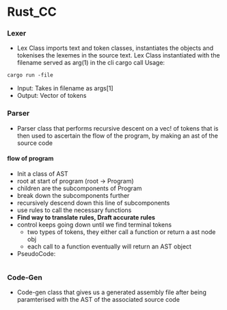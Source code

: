 # Rust_CC

### Lexer

- Lex Class imports text and token classes, instantiates the objects and
tokenises the lexemes in the source text. Lex Class instantiated with the filename served as arg(1) in the cli cargo call
Usage:

```markdown
cargo run -file 
```

- Input: Takes in filename as args[1]
- Output: Vector of tokens

### Parser

- Parser class that performs recursive descent on a vec! of tokens that is then used to ascertain the flow of the program, by making an ast of the source code 
#### flow of program 
- Init a class of AST 
 - root at start of program (root -> Program)
 - children are the subcomponents of Program
 - break down the subcomponents further
 - recursively descend down this line of subcomponents
 - use rules to call the necessary functions
 - **Find way to translate rules, Draft accurate rules**
 - control keeps going down until we find terminal tokens
    - two types of tokens, they either call a function or return a ast node obj
    - each call to a function eventually will return an AST object 
- PseudoCode:
    ```markdown
    
    ```


### Code-Gen
- Code-gen class that gives us a generated assembly file after being paramterised with the AST of the associated source code